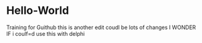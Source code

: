 # Hello-World
Training for Guithub
this is another edit
coudl be lots of changes
I WONDER IF i coulf=d use this with delphi

